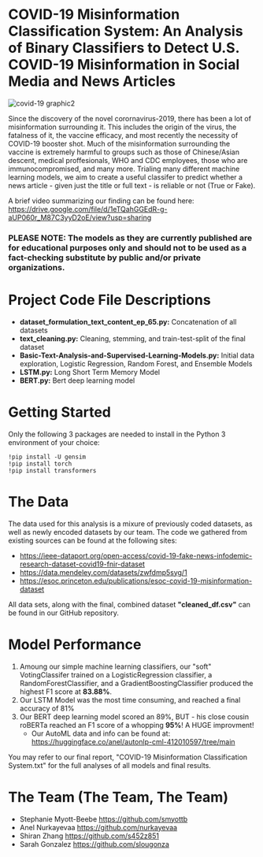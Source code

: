 
# COVID-19 Misinformation Classification System: An Analysis of Binary Classifiers to Detect U.S. COVID-19 Misinformation in Social Media and News Articles 

![covid-19 graphic2](https://user-images.githubusercontent.com/79933773/146621222-ab5e0984-6f27-492f-b49b-d51c15b28767.png)

Since the discovery of the novel corornavirus-2019, there has been a lot of misinformation surrounding it. This includes the origin of the virus, the fatalness of it, the vaccine efficacy, and most recently the necessity of COVID-19 booster shot. Much of the misinformation surrounding the vaccine is extremely harmful to groups such as those of Chinese/Asian descent, medical proffesionals, WHO and CDC employees, those who are immunocompromised, and many more. Trialing many different machine learning models, we aim to create a useful classifer to predict whether a news article - given just the title or full text - is reliable or not (True or Fake). 

A brief video summarizing our finding can be found here: https://drive.google.com/file/d/1eTQahGGEdR-g-aUP060r_M87C3yyD2oE/view?usp=sharing 


### PLEASE NOTE: The models as they are currently published are for educational purposes only and should not to be used as a fact-checking substitute by public and/or private organizations. 

# Project Code File Descriptions 
 - **dataset_formulation_text_content_ep_65.py:** Concatenation of all datasets
 - **text_cleaning.py:** Cleaning, stemming, and train-test-split of the final dataset
 - **Basic-Text-Analysis-and-Supervised-Learning-Models.py:** Initial data exploration, Logistic Regression, Random Forest, and Ensemble Models 
 - **LSTM.py:** Long Short Term Memory Model
 - **BERT.py:** Bert deep learning model
  
# Getting Started 

Only the following 3 packages are needed to install in the Python 3 environment of your choice:
```
!pip install -U gensim
!pip install torch
!pip install transformers
```
# The Data 
 The data used for this analysis is a mixure of previously coded datasets, as well as newly encoded datasets by our team. 
 The code we gathered from existing sources can be found at the following sites:
 
 -  https://ieee-dataport.org/open-access/covid-19-fake-news-infodemic-research-dataset-covid19-fnir-dataset
 -  https://data.mendeley.com/datasets/zwfdmp5syg/1 
 -  https://esoc.princeton.edu/publications/esoc-covid-19-misinformation-dataset

All data sets, along with the final, combined dataset **"cleaned_df.csv"** can be found in our GitHub repository.


# Model Performance  
  
  1. Amoung our simple machine learning classifiers, our "soft" VotingClassifer trained on a LogisticRegression classifier, a RandomForestClassifier, and a    GradientBoostingClassifier produced the highest F1 score at **83.88%**. 
  2. Our LSTM Model was the most time consuming, and reached a final accuracy of 81%
  3. Our BERT deep learning model scored an 89%, BUT - his close cousin roBERTa reached an F1 score of a whopping **95%**! A HUGE improvment!
      - Our AutoML data and info can be found at: https://huggingface.co/anel/autonlp-cml-412010597/tree/main
  
  You may refer to our final report, "COVID-19 Misinformation Classification System.txt" for the full analyses of all models and final results. 


# The Team (The Team, The Team)
 - Stephanie Myott-Beebe https://github.com/smyottb
 - Anel Nurkayevaa https://github.com/nurkayevaa
 - Shiran Zhang https://github.com/s452z851
 - Sarah Gonzalez https://github.com/slougonza
 
